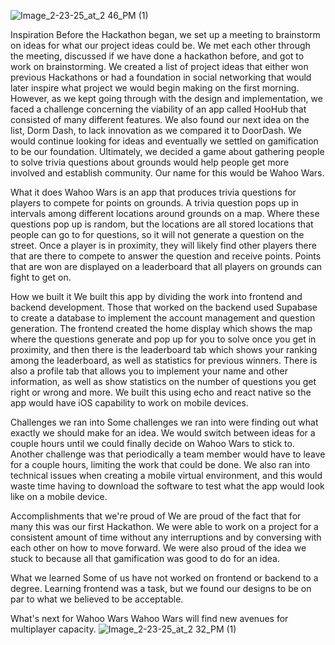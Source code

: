 ![Image_2-23-25_at_2 46_PM (1)](https://github.com/user-attachments/assets/151c4715-6c27-4f51-aaeb-286fa80efb54)

Inspiration
Before the Hackathon began, we set up a meeting to brainstorm on ideas for what our project ideas could be. We met each other through the meeting, discussed if we have done a hackathon before, and got to work on brainstorming. We created a list of project ideas that either won previous Hackathons or had a foundation in social networking that would later inspire what project we would begin making on the first morning. However, as we kept going through with the design and implementation, we faced a challenge concerning the viability of an app called HooHub that consisted of many different features. We also found our next idea on the list, Dorm Dash, to lack innovation as we compared it to DoorDash. We would continue looking for ideas and eventually we settled on gamification to be our foundation. Ultimately, we decided a game about gathering people to solve trivia questions about grounds would help people get more involved and establish community. Our name for this would be Wahoo Wars.

What it does
Wahoo Wars is an app that produces trivia questions for players to compete for points on grounds. A trivia question pops up in intervals among different locations around grounds on a map. Where these questions pop up is random, but the locations are all stored locations that people can go to for questions, so it will not generate a question on the street. Once a player is in proximity, they will likely find other players there that are there to compete to answer the question and receive points. Points that are won are displayed on a leaderboard that all players on grounds can fight to get on.

How we built it
We built this app by dividing the work into frontend and backend development. Those that worked on the backend used Supabase to create a database to implement the account management and question generation. The frontend created the home display which shows the map where the questions generate and pop up for you to solve once you get in proximity, and then there is the leaderboard tab which shows your ranking among the leaderboard, as well as statistics for previous winners. There is also a profile tab that allows you to implement your name and other information, as well as show statistics on the number of questions you get right or wrong and more. We built this using echo and react native so the app would have iOS capability to work on mobile devices.

Challenges we ran into
Some challenges we ran into were finding out what exactly we should make for an idea. We would switch between ideas for a couple hours until we could finally decide on Wahoo Wars to stick to. Another challenge was that periodically a team member would have to leave for a couple hours, limiting the work that could be done. We also ran into technical issues when creating a mobile virtual environment, and this would waste time having to download the software to test what the app would look like on a mobile device.

Accomplishments that we're proud of
We are proud of the fact that for many this was our first Hackathon. We were able to work on a project for a consistent amount of time without any interruptions and by conversing with each other on how to move forward. We were also proud of the idea we stuck to because all that gamification was good to do for an idea.

What we learned
Some of us have not worked on frontend or backend to a degree. Learning frontend was a task, but we found our designs to be on par to what we believed to be acceptable.

What's next for Wahoo Wars
Wahoo Wars will find new avenues for multiplayer capacity.
![Image_2-23-25_at_2 32_PM (1)](https://github.com/user-attachments/assets/c59c6bef-38dc-45c6-8438-68d7e20cb42c)



